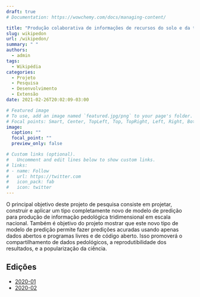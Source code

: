 ```yaml
---
draft: true
# Documentation: https://wowchemy.com/docs/managing-content/

title: "Produção colaborativa de informações de recursos do solo e da terra"
slug: wikipedon
url: /wikipedon/
summary: " "
authors:
  - admin
tags:
  - Wikipédia
categories:
  - Projeto
  - Pesquisa
  - Desenvolvimento
  - Extensão
date: 2021-02-26T20:02:09-03:00

# Featured image
# To use, add an image named `featured.jpg/png` to your page's folder.
# Focal points: Smart, Center, TopLeft, Top, TopRight, Left, Right, BottomLeft, Bottom, BottomRight.
image:
  caption: ""
  focal_point: ""
  preview_only: false

# Custom links (optional).
#   Uncomment and edit lines below to show custom links.
# links:
# - name: Follow
#   url: https://twitter.com
#   icon_pack: fab
#   icon: twitter
---
```


O principal objetivo deste projeto de pesquisa consiste em projetar, construir e aplicar um tipo completamente novo de modelo de predição para produção de informação pedológica tridimensional em escala nacional. Também é objetivo do projeto mostrar que este novo tipo de modelo de predição permite fazer predições acuradas usando apenas dados abertos e programas livres e de código aberto. Isso promoverá o compartilhamento de dados pedológicos, a reprodutibilidade dos resultados, e a popularização da ciência.

## Edições

* [2020-01](https://outreachdashboard.wmflabs.org/courses/Universidade_Tecnol%C3%B3gica_Federal_do_Paran%C3%A1/Wikipedon_(2020-01))
* [2020-02](https://outreachdashboard.wmflabs.org/courses/Universidade_Tecnol%C3%B3gica_Federal_do_Paran%C3%A1/Wikipedon_(2020-02))
